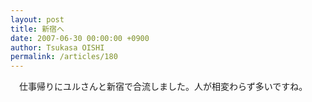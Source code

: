 ```yaml
---
layout: post
title: 新宿へ
date: 2007-06-30 00:00:00 +0900
author: Tsukasa OISHI
permalink: /articles/180
---
```



　仕事帰りにユルさんと新宿で合流しました。人が相変わらず多いですね。  

